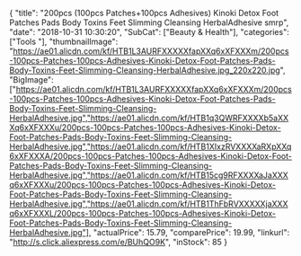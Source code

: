 {
	"title": "200pcs (100pcs Patches+100pcs Adhesives) Kinoki Detox Foot Patches Pads Body Toxins Feet Slimming Cleansing HerbalAdhesive smrp",
	"date": "2018-10-31 10:30:20",
	"SubCat": ["Beauty & Health"],
	"categories": ["Tools "],
	"thumbnailImage": "https://ae01.alicdn.com/kf/HTB1L3AURFXXXXXfapXXq6xXFXXXm/200pcs-100pcs-Patches-100pcs-Adhesives-Kinoki-Detox-Foot-Patches-Pads-Body-Toxins-Feet-Slimming-Cleansing-HerbalAdhesive.jpg_220x220.jpg",
	"BigImage": ["https://ae01.alicdn.com/kf/HTB1L3AURFXXXXXfapXXq6xXFXXXm/200pcs-100pcs-Patches-100pcs-Adhesives-Kinoki-Detox-Foot-Patches-Pads-Body-Toxins-Feet-Slimming-Cleansing-HerbalAdhesive.jpg","https://ae01.alicdn.com/kf/HTB1q3QWRFXXXXb5aXXXq6xXFXXXu/200pcs-100pcs-Patches-100pcs-Adhesives-Kinoki-Detox-Foot-Patches-Pads-Body-Toxins-Feet-Slimming-Cleansing-HerbalAdhesive.jpg","https://ae01.alicdn.com/kf/HTB1XIxzRVXXXXaRXpXXq6xXFXXXA/200pcs-100pcs-Patches-100pcs-Adhesives-Kinoki-Detox-Foot-Patches-Pads-Body-Toxins-Feet-Slimming-Cleansing-HerbalAdhesive.jpg","https://ae01.alicdn.com/kf/HTB15cg9RFXXXXaJaXXXq6xXFXXXu/200pcs-100pcs-Patches-100pcs-Adhesives-Kinoki-Detox-Foot-Patches-Pads-Body-Toxins-Feet-Slimming-Cleansing-HerbalAdhesive.jpg","https://ae01.alicdn.com/kf/HTB1ThFbRVXXXXXjaXXXq6xXFXXXL/200pcs-100pcs-Patches-100pcs-Adhesives-Kinoki-Detox-Foot-Patches-Pads-Body-Toxins-Feet-Slimming-Cleansing-HerbalAdhesive.jpg"],
	"actualPrice": 15.79,
	"comparePrice": 19.99,
	"linkurl": "http://s.click.aliexpress.com/e/BUhQO9K",
	"inStock": 85
}
